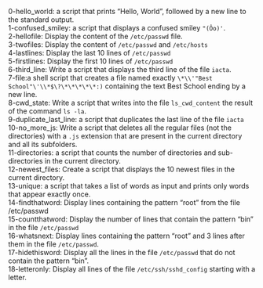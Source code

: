 0-hello_world: a script that prints “Hello, World”, followed by a new line to the standard output.
<br>1-confused_smiley: a script that displays a confused smiley ``` "(Ôo)' ```.
<br>2-hellofile: Display the content of the ``` /etc/passwd ``` file.
<br>3-twofiles: Display the content of ``` /etc/passwd ``` and ``` /etc/hosts ```
<br>4-lastlines: Display the last 10 lines of ``` /etc/passwd ```
<br>5-firstlines: Display the first 10 lines of ``` /etc/passwd ```
<br>6-third_line: Write a script that displays the third line of the file ``` iacta ```.
<br>7-file:a shell script that creates a file named exactly ``` \*\\'"Best School"\'\\*$\?\*\*\*\*\*:) ``` containing the text Best School ending by a new line. 
<br>8-cwd_state: Write a script that writes into the file ```ls_cwd_content``` the result of the command ```ls -la```.
<br>9-duplicate_last_line: a script that duplicates the last line of the file ```iacta```
<br>10-no_more_js: Write a script that deletes all the regular files (not the directories) with a ```.js``` extension that are present in the current directory and all its subfolders.
<br>11-directories: a script that counts the number of directories and sub-directories in the current directory.
<br>12-newest_files: Create a script that displays the 10 newest files in the current directory.
<br>13-unique:  a script that takes a list of words as input and prints only words that appear exactly once.
<br>14-findthatword: Display lines containing the pattern “root” from the file /etc/passwd
<br>15-countthatword: Display the number of lines that contain the pattern “bin” in the file ```/etc/passwd```
<br>16-whatsnext: Display lines containing the pattern “root” and 3 lines after them in the file ```/etc/passwd```.
<br>17-hidethisword: Display all the lines in the file ```/etc/passwd``` that do not contain the pattern “bin”.
<br>18-letteronly: Display all lines of the file ```/etc/ssh/sshd_config``` starting with a letter.
